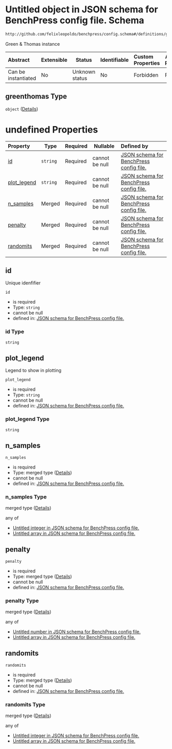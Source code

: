 # Untitled object in JSON schema for BenchPress config file. Schema

```txt
http://github.com/felixleopoldo/benchpress/config.schema#/definitions/greenthomas
```

Green & Thomas instance


| Abstract            | Extensible | Status         | Identifiable | Custom Properties | Additional Properties | Access Restrictions | Defined In                                                               |
| :------------------ | ---------- | -------------- | ------------ | :---------------- | --------------------- | ------------------- | ------------------------------------------------------------------------ |
| Can be instantiated | No         | Unknown status | No           | Forbidden         | Forbidden             | none                | [config.schema.json\*](../out/config.schema.json "open original schema") |

## greenthomas Type

`object` ([Details](config-definitions-greenthomas.md))

# undefined Properties

| Property                    | Type     | Required | Nullable       | Defined by                                                                                                                                                                                                          |
| :-------------------------- | -------- | -------- | -------------- | :------------------------------------------------------------------------------------------------------------------------------------------------------------------------------------------------------------------ |
| [id](#id)                   | `string` | Required | cannot be null | [JSON schema for BenchPress config file.](config-definitions-greenthomas-properties-id.md "http&#x3A;//github.com/felixleopoldo/benchpress/config.schema#/definitions/greenthomas/properties/id")                   |
| [plot_legend](#plot_legend) | `string` | Required | cannot be null | [JSON schema for BenchPress config file.](config-definitions-greenthomas-properties-plot_legend.md "http&#x3A;//github.com/felixleopoldo/benchpress/config.schema#/definitions/greenthomas/properties/plot_legend") |
| [n_samples](#n_samples)     | Merged   | Required | cannot be null | [JSON schema for BenchPress config file.](config-definitions-flexnonnegint.md "http&#x3A;//github.com/felixleopoldo/benchpress/config.schema#/definitions/greenthomas/properties/n_samples")                        |
| [penalty](#penalty)         | Merged   | Required | cannot be null | [JSON schema for BenchPress config file.](config-definitions-flexnonnegnum.md "http&#x3A;//github.com/felixleopoldo/benchpress/config.schema#/definitions/greenthomas/properties/penalty")                          |
| [randomits](#randomits)     | Merged   | Required | cannot be null | [JSON schema for BenchPress config file.](config-definitions-flexnonnegint.md "http&#x3A;//github.com/felixleopoldo/benchpress/config.schema#/definitions/greenthomas/properties/randomits")                        |

## id

Unique idenfifier


`id`

-   is required
-   Type: `string`
-   cannot be null
-   defined in: [JSON schema for BenchPress config file.](config-definitions-greenthomas-properties-id.md "http&#x3A;//github.com/felixleopoldo/benchpress/config.schema#/definitions/greenthomas/properties/id")

### id Type

`string`

## plot_legend

Legend to show in plotting


`plot_legend`

-   is required
-   Type: `string`
-   cannot be null
-   defined in: [JSON schema for BenchPress config file.](config-definitions-greenthomas-properties-plot_legend.md "http&#x3A;//github.com/felixleopoldo/benchpress/config.schema#/definitions/greenthomas/properties/plot_legend")

### plot_legend Type

`string`

## n_samples




`n_samples`

-   is required
-   Type: merged type ([Details](config-definitions-flexnonnegint.md))
-   cannot be null
-   defined in: [JSON schema for BenchPress config file.](config-definitions-flexnonnegint.md "http&#x3A;//github.com/felixleopoldo/benchpress/config.schema#/definitions/greenthomas/properties/n_samples")

### n_samples Type

merged type ([Details](config-definitions-flexnonnegint.md))

any of

-   [Untitled integer in JSON schema for BenchPress config file.](config-definitions-nonnegint.md "check type definition")
-   [Untitled array in JSON schema for BenchPress config file.](config-definitions-flexnonnegint-anyof-1.md "check type definition")

## penalty




`penalty`

-   is required
-   Type: merged type ([Details](config-definitions-flexnonnegnum.md))
-   cannot be null
-   defined in: [JSON schema for BenchPress config file.](config-definitions-flexnonnegnum.md "http&#x3A;//github.com/felixleopoldo/benchpress/config.schema#/definitions/greenthomas/properties/penalty")

### penalty Type

merged type ([Details](config-definitions-flexnonnegnum.md))

any of

-   [Untitled number in JSON schema for BenchPress config file.](config-definitions-nonnegnum.md "check type definition")
-   [Untitled array in JSON schema for BenchPress config file.](config-definitions-flexnonnegnum-anyof-1.md "check type definition")

## randomits




`randomits`

-   is required
-   Type: merged type ([Details](config-definitions-flexnonnegint.md))
-   cannot be null
-   defined in: [JSON schema for BenchPress config file.](config-definitions-flexnonnegint.md "http&#x3A;//github.com/felixleopoldo/benchpress/config.schema#/definitions/greenthomas/properties/randomits")

### randomits Type

merged type ([Details](config-definitions-flexnonnegint.md))

any of

-   [Untitled integer in JSON schema for BenchPress config file.](config-definitions-nonnegint.md "check type definition")
-   [Untitled array in JSON schema for BenchPress config file.](config-definitions-flexnonnegint-anyof-1.md "check type definition")
